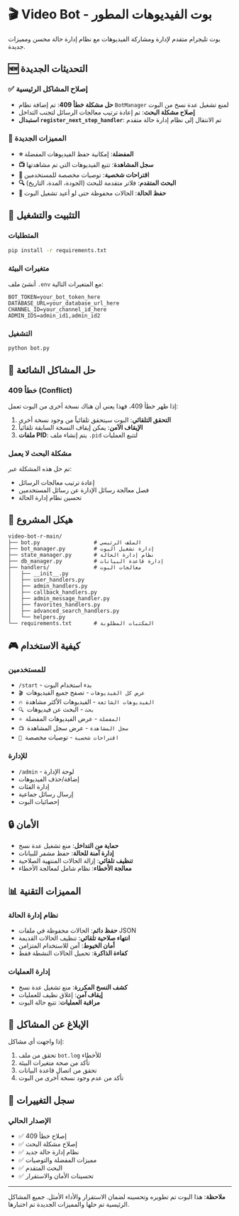 # 🎬 Video Bot - بوت الفيديوهات المطور

بوت تليجرام متقدم لإدارة ومشاركة الفيديوهات مع نظام إدارة حالة محسن ومميزات جديدة.

## 🆕 التحديثات الجديدة

### ✅ إصلاح المشاكل الرئيسية
- **حل مشكلة خطأ 409**: تم إضافة نظام `BotManager` لمنع تشغيل عدة نسخ من البوت
- **إصلاح مشكلة البحث**: تم إعادة ترتيب معالجات الرسائل لتجنب التداخل
- **استبدال `register_next_step_handler`**: تم الانتقال إلى نظام إدارة حالة متقدم

### 🎯 المميزات الجديدة
- **⭐ المفضلة**: إمكانية حفظ الفيديوهات المفضلة
- **📺 سجل المشاهدة**: تتبع الفيديوهات التي تم مشاهدتها
- **🎯 اقتراحات شخصية**: توصيات مخصصة للمستخدمين
- **🔍 البحث المتقدم**: فلاتر متقدمة للبحث (الجودة، المدة، التاريخ)
- **💾 حفظ الحالة**: الحالات محفوظة حتى لو أعيد تشغيل البوت

## 🚀 التثبيت والتشغيل

### المتطلبات
```bash
pip install -r requirements.txt
```

### متغيرات البيئة
أنشئ ملف `.env` مع المتغيرات التالية:
```env
BOT_TOKEN=your_bot_token_here
DATABASE_URL=your_database_url_here
CHANNEL_ID=your_channel_id_here
ADMIN_IDS=admin_id1,admin_id2
```

### التشغيل
```bash
python bot.py
```

## 🔧 حل المشاكل الشائعة

### خطأ 409 (Conflict)
إذا ظهر خطأ 409، فهذا يعني أن هناك نسخة أخرى من البوت تعمل:

1. **التحقق التلقائي**: البوت سيتحقق تلقائياً من وجود نسخة أخرى
2. **الإيقاف الآمن**: يمكن إيقاف النسخة السابقة تلقائياً
3. **ملفات PID**: يتم إنشاء ملف `.pid` لتتبع العمليات

### مشكلة البحث لا يعمل
تم حل هذه المشكلة عبر:
- إعادة ترتيب معالجات الرسائل
- فصل معالجة رسائل الإدارة عن رسائل المستخدمين
- تحسين نظام إدارة الحالة

## 📁 هيكل المشروع

```
video-bot-r-main/
├── bot.py                 # الملف الرئيسي
├── bot_manager.py         # إدارة تشغيل البوت
├── state_manager.py       # نظام إدارة الحالة
├── db_manager.py          # إدارة قاعدة البيانات
├── handlers/              # معالجات البوت
│   ├── __init__.py
│   ├── user_handlers.py
│   ├── admin_handlers.py
│   ├── callback_handlers.py
│   ├── admin_message_handler.py
│   ├── favorites_handlers.py
│   ├── advanced_search_handlers.py
│   └── helpers.py
└── requirements.txt       # المكتبات المطلوبة
```

## 🎮 كيفية الاستخدام

### للمستخدمين
- `/start` - بدء استخدام البوت
- `🎬 عرض كل الفيديوهات` - تصفح جميع الفيديوهات
- `🔥 الفيديوهات الشائعة` - الفيديوهات الأكثر مشاهدة
- `🔍 بحث` - البحث عن فيديوهات
- `⭐ المفضلة` - عرض الفيديوهات المفضلة
- `📺 سجل المشاهدة` - عرض سجل المشاهدة
- `🎯 اقتراحات شخصية` - توصيات مخصصة

### للإدارة
- `/admin` - لوحة الإدارة
- إضافة/حذف الفيديوهات
- إدارة الفئات
- إرسال رسائل جماعية
- إحصائيات البوت

## 🔒 الأمان

- **حماية من التداخل**: منع تشغيل عدة نسخ
- **إدارة آمنة للحالة**: حفظ مشفر للبيانات
- **تنظيف تلقائي**: إزالة الحالات المنتهية الصلاحية
- **معالجة الأخطاء**: نظام شامل لمعالجة الأخطاء

## 📊 المميزات التقنية

### نظام إدارة الحالة
- **حفظ دائم**: الحالات محفوظة في ملفات JSON
- **انتهاء صلاحية تلقائي**: تنظيف الحالات القديمة
- **أمان الخيوط**: آمن للاستخدام المتزامن
- **كفاءة الذاكرة**: تحميل الحالات النشطة فقط

### إدارة العمليات
- **كشف النسخ المكررة**: منع تشغيل عدة نسخ
- **إيقاف آمن**: إغلاق نظيف للعمليات
- **مراقبة العمليات**: تتبع حالة البوت

## 🐛 الإبلاغ عن المشاكل

إذا واجهت أي مشاكل:
1. تحقق من ملف `bot.log` للأخطاء
2. تأكد من صحة متغيرات البيئة
3. تحقق من اتصال قاعدة البيانات
4. تأكد من عدم وجود نسخة أخرى من البوت

## 📝 سجل التغييرات

### الإصدار الحالي
- ✅ إصلاح خطأ 409
- ✅ إصلاح مشكلة البحث
- ✅ نظام إدارة حالة جديد
- ✅ مميزات المفضلة والتوصيات
- ✅ البحث المتقدم
- ✅ تحسينات الأمان والاستقرار

---

**ملاحظة**: هذا البوت تم تطويره وتحسينه لضمان الاستقرار والأداء الأمثل. جميع المشاكل الرئيسية تم حلها والمميزات الجديدة تم اختبارها.
